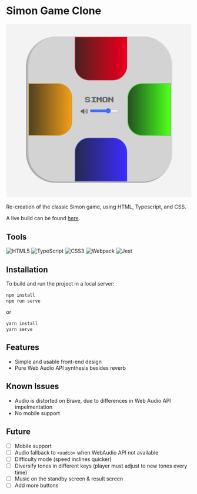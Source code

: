 # Simon Game Clone

![Simon Wireframe](simon-wireframe-2.png)

Re-creation of the classic Simon game, using HTML, Typescript, and CSS.

A live build can be found [here](https://code.aaronishibashi.com/simon/).

## Tools

![HTML5](https://img.shields.io/badge/html5-%23E34F26.svg?style=for-the-badge&logo=html5&logoColor=white)
![TypeScript](https://img.shields.io/badge/typescript-%23007ACC.svg?style=for-the-badge&logo=typescript&logoColor=white)
![CSS3](https://img.shields.io/badge/css3-%231572B6.svg?style=for-the-badge&logo=css3&logoColor=white)
![Webpack](https://img.shields.io/badge/webpack-%238DD6F9.svg?style=for-the-badge&logo=webpack&logoColor=black)
![Jest](https://img.shields.io/badge/-jest-%23C21325?style=for-the-badge&logo=jest&logoColor=white)

## Installation

To build and run the project in a local server:

```shell
npm install
npm run serve
``` 
or
```shell
yarn install
yarn serve
```

## Features
- Simple and usable front-end design
- Pure Web Audio API synthesis besides reverb

## Known Issues
- Audio is distorted on Brave, due to differences in Web Audio API impelmentation
- No mobile support

## Future
- [ ] Mobile support
- [ ] Audio fallback to `<audio>` when WebAudio API not available
- [ ] Difficulty mode (speed inclines quicker)
- [ ] Diversify tones in different keys (player must adjust to new tones every time)
- [ ] Music on the standby screen & result screen
- [ ] Add more buttons
